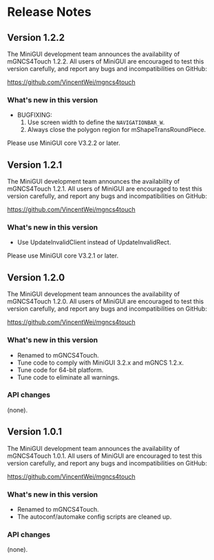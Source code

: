 # Release Notes

## Version 1.2.2

The MiniGUI development team announces the availability of mGNCS4Touch 1.2.2.
All users of MiniGUI are encouraged to test this version carefully, and
report any bugs and incompatibilities on GitHub:

https://github.com/VincentWei/mgncs4touch

### What's new in this version

* BUGFIXING:
  1. Use screen width to define the `NAVIGATIONBAR_W`.
  1. Always close the polygon region for mShapeTransRoundPiece.

Please use MiniGUI core V3.2.2 or later.

## Version 1.2.1

The MiniGUI development team announces the availability of mGNCS4Touch 1.2.1.
All users of MiniGUI are encouraged to test this version carefully, and
report any bugs and incompatibilities on GitHub:

https://github.com/VincentWei/mgncs4touch

### What's new in this version

  * Use UpdateInvalidClient instead of UpdateInvalidRect.

Please use MiniGUI core V3.2.1 or later.

## Version 1.2.0

The MiniGUI development team announces the availability of mGNCS4Touch 1.2.0.
All users of MiniGUI are encouraged to test this version carefully, and
report any bugs and incompatibilities on GitHub:

https://github.com/VincentWei/mgncs4touch

### What's new in this version

  * Renamed to mGNCS4Touch.
  * Tune code to comply with MiniGUI 3.2.x and mGNCS 1.2.x.
  * Tune code for 64-bit platform.
  * Tune code to eliminate all warnings.

### API changes

(none).

## Version 1.0.1

The MiniGUI development team announces the availability of mGNCS4Touch 1.0.1.
All users of MiniGUI are encouraged to test this version carefully, and
report any bugs and incompatibilities on GitHub:

https://github.com/VincentWei/mgncs4touch

### What's new in this version

  * Renamed to mGNCS4Touch.
  * The autoconf/automake config scripts are cleaned up.

### API changes

(none).
